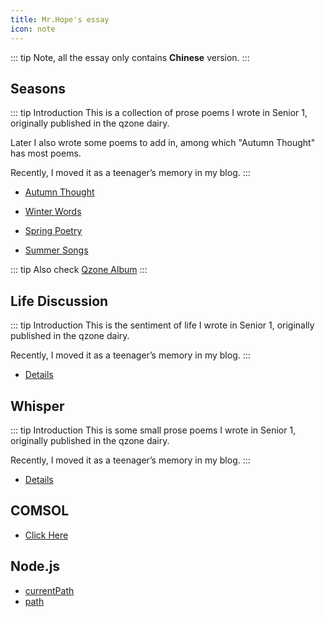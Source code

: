 ```yaml
---
title: Mr.Hope's essay
icon: note
---
```


::: tip
Note, all the essay only contains **Chinese** version.
:::

## Seasons

::: tip Introduction
This is a collection of prose poems I wrote in Senior 1, originally published in the qzone dairy.

Later I also wrote some poems to add in, among which "Autumn Thought" has most poems.

Recently, I moved it as a teenager’s memory in my blog.
:::

- [Autumn Thought](fall/catalog.md)

- [Winter Words](winter/note.md)

- [Spring Poetry](spring/1.md)

- [Summer Songs](summer/1.md)

::: tip
Also check [Qzone Album](https://user.qzone.qq.com/1178522294)
:::

## Life Discussion

::: tip Introduction
This is the sentiment of life I wrote in Senior 1, originally published in the qzone dairy.

Recently, I moved it as a teenager’s memory in my blog.
:::

- [Details](life/readme.md)

## Whisper

::: tip Introduction
This is some small prose poems I wrote in Senior 1, originally published in the qzone dairy.

Recently, I moved it as a teenager’s memory in my blog.
:::

- [Details](poem/readme.md)

## COMSOL

- [Click Here](/note/comsol/readme.md)

## Node.js

- [currentPath](nodeJS/2019-9-10-currentPath.md)
- [path](nodeJS/2019-9-20-path.md)
